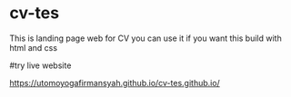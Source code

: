 # cv-tes
This is landing page web for CV
you can use it if you want 
this build with html and css


#try live website

https://utomoyogafirmansyah.github.io/cv-tes.github.io/

